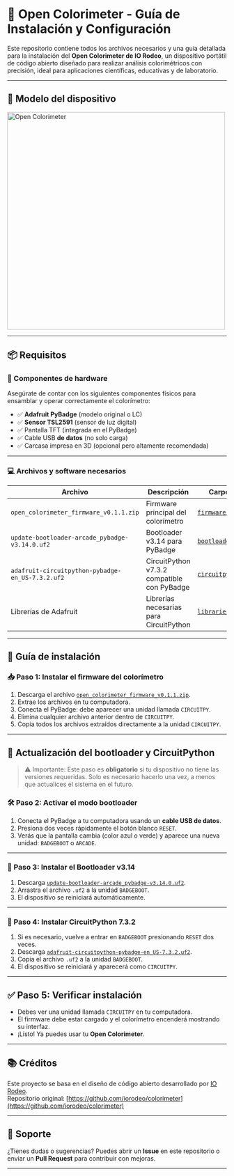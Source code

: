 # 🎨 Open Colorimeter - Guía de Instalación y Configuración

Este repositorio contiene todos los archivos necesarios y una guía detallada para la instalación del **Open Colorimeter de IO Rodeo**, un dispositivo portátil de código abierto diseñado para realizar análisis colorimétricos con precisión, ideal para aplicaciones científicas, educativas y de laboratorio.

---

## 📸 Modelo del dispositivo

<img src="images/image_1.png" alt="Open Colorimeter" width="500"/>

---

## 📦 Requisitos

### 🧰 Componentes de hardware

Asegúrate de contar con los siguientes componentes físicos para ensamblar y operar correctamente el colorímetro:

- ✅ **Adafruit PyBadge** (modelo original o LC)
- ✅ **Sensor TSL2591** (sensor de luz digital)
- ✅ Pantalla TFT (integrada en el PyBadge)
- ✅ Cable USB **de datos** (no solo carga)
- ✅ Carcasa impresa en 3D (opcional pero altamente recomendada)

---

### 💻 Archivos y software necesarios

| Archivo                                                   | Descripción                                      | Carpeta                |
|-----------------------------------------------------------|--------------------------------------------------|------------------------|
| `open_colorimeter_firmware_v0.1.1.zip`                    | Firmware principal del colorímetro               | [`firmware/`](firmware/) |
| `update-bootloader-arcade_pybadge-v3.14.0.uf2`            | Bootloader v3.14 para PyBadge                    | [`bootloader/`](bootloader/) |
| `adafruit-circuitpython-pybadge-en_US-7.3.2.uf2`          | CircuitPython v7.3.2 compatible con PyBadge      | [`circuitpython/`](circuitpython/) |
| Librerías de Adafruit                                     | Librerías necesarias para CircuitPython          | [`libraries/`](libraries/) |

---

## 🔧 Guía de instalación

### 📥 Paso 1: Instalar el firmware del colorímetro

1. Descarga el archivo [`open_colorimeter_firmware_v0.1.1.zip`](firmware/open_colorimeter_firmware_v0.1.1.zip).
2. Extrae los archivos en tu computadora.
3. Conecta el PyBadge: debe aparecer una unidad llamada `CIRCUITPY`.
4. Elimina cualquier archivo anterior dentro de `CIRCUITPY`.
5. Copia todos los archivos extraídos directamente a la unidad `CIRCUITPY`.

---

## 🔁 Actualización del bootloader y CircuitPython

> ⚠️ Importante: Este paso es **obligatorio** si tu dispositivo no tiene las versiones requeridas. Solo es necesario hacerlo una vez, a menos que actualices el sistema en el futuro.

### 🛠️ Paso 2: Activar el modo bootloader

1. Conecta el PyBadge a tu computadora usando un **cable USB de datos**.
2. Presiona dos veces rápidamente el botón blanco `RESET`.
3. Verás que la pantalla cambia (color azul o verde) y aparece una nueva unidad: `BADGEBOOT` o `ARCADE`.

---

### 🧱 Paso 3: Instalar el Bootloader v3.14

1. Descarga [`update-bootloader-arcade_pybadge-v3.14.0.uf2`](bootloader/update-bootloader-arcade_pybadge-v3.14.0.uf2).
2. Arrastra el archivo `.uf2` a la unidad `BADGEBOOT`.
3. El dispositivo se reiniciará automáticamente.

---

### 🐍 Paso 4: Instalar CircuitPython 7.3.2

1. Si es necesario, vuelve a entrar en `BADGEBOOT` presionando `RESET` dos veces.
2. Descarga [`adafruit-circuitpython-pybadge-en_US-7.3.2.uf2`](circuitpython/adafruit-circuitpython-pybadge-en_US-7.3.2.uf2).
3. Copia el archivo `.uf2` a la unidad `BADGEBOOT`.
4. El dispositivo se reiniciará y aparecerá como `CIRCUITPY`.

---

## ✅ Paso 5: Verificar instalación

- Debes ver una unidad llamada `CIRCUITPY` en tu computadora.
- El firmware debe estar cargado y el colorímetro encenderá mostrando su interfaz.
- ¡Listo! Ya puedes usar tu **Open Colorimeter**.

---

## 📚 Créditos

Este proyecto se basa en el diseño de código abierto desarrollado por [IO Rodeo](https://iorodeo.com).  
Repositorio original: [https://github.com/iorodeo/colorimeter](https://github.com/iorodeo/colorimeter)

---

## 📩 Soporte

¿Tienes dudas o sugerencias? Puedes abrir un **Issue** en este repositorio o enviar un **Pull Request** para contribuir con mejoras.

---


